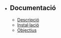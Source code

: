 - ## Documentació
    - [Descripció](/{{route}}/{{version}}/description)
    - [Instal·lació](/{{route}}/{{version}}/installation)
    - [Objectius](/{{route}}/{{version}}/objectives)
